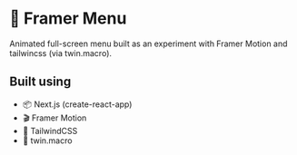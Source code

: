 # 🍔 Framer Menu

Animated full-screen menu built as an experiment with Framer Motion and tailwincss (via twin.macro).

## Built using
- 📦 Next.js (create-react-app)
- 🎬 Framer Motion
- 🎨 TailwindCSS
- 🎨 twin.macro
